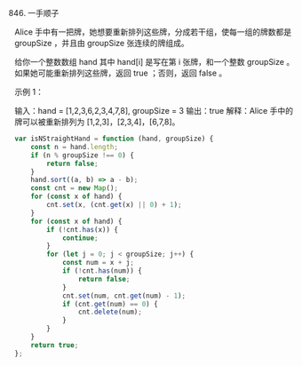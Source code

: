 846. 一手顺子

Alice 手中有一把牌，她想要重新排列这些牌，分成若干组，使每一组的牌数都是 groupSize ，并且由 groupSize 张连续的牌组成。

给你一个整数数组 hand 其中 hand[i] 是写在第 i 张牌，和一个整数 groupSize 。如果她可能重新排列这些牌，返回 true ；否则，返回 false 。

示例 1：

输入：hand = [1,2,3,6,2,3,4,7,8], groupSize = 3
输出：true
解释：Alice 手中的牌可以被重新排列为 [1,2,3]，[2,3,4]，[6,7,8]。

```js
var isNStraightHand = function (hand, groupSize) {
    const n = hand.length;
    if (n % groupSize !== 0) {
        return false;
    }
    hand.sort((a, b) => a - b);
    const cnt = new Map();
    for (const x of hand) {
        cnt.set(x, (cnt.get(x) || 0) + 1);
    }
    for (const x of hand) {
        if (!cnt.has(x)) {
            continue;
        }
        for (let j = 0; j < groupSize; j++) {
            const num = x + j;
            if (!cnt.has(num)) {
                return false;
            }
            cnt.set(num, cnt.get(num) - 1);
            if (cnt.get(num) == 0) {
                cnt.delete(num);
            }
        }
    }
    return true;
};
```
